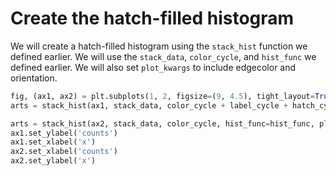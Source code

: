 # Create the hatch-filled histogram

We will create a hatch-filled histogram using the `stack_hist` function we defined earlier. We will use the `stack_data`, `color_cycle`, and `hist_func` we defined earlier. We will also set `plot_kwargs` to include edgecolor and orientation.

```python
fig, (ax1, ax2) = plt.subplots(1, 2, figsize=(9, 4.5), tight_layout=True)
arts = stack_hist(ax1, stack_data, color_cycle + label_cycle + hatch_cycle, hist_func=hist_func)

arts = stack_hist(ax2, stack_data, color_cycle, hist_func=hist_func, plot_kwargs=dict(edgecolor='w', orientation='h'))
ax1.set_ylabel('counts')
ax1.set_xlabel('x')
ax2.set_xlabel('counts')
ax2.set_ylabel('x')
```
